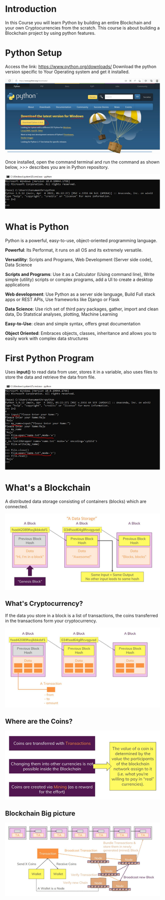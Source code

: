 # Introduction

In this Course you will learn Python by building an entire Blockchain and your own Cryptocurrencies from the scratch. This course is about building a Blockchain project by using python features.

# Python Setup

Access the link: https://www.python.org/downloads/
Download the python version specific to Your Operating system and get it installed.

![outcome](./01.JPG)

Once installed, open the command terminal and run the command as shown below, *>>>* describes you are in Python repository.

![outcome](./02.JPG)


# What is Python
Python is a powerful, easy-to-use, object-oriented programming language.

**Powerful**: Its Performat, it runs on all OS and its extremely versatile.

**Versatility**: Scripts and Programs, Web Development (Server side code), Data Science

**Scripts and Programs**: Use it as a Calculator (Using command line), Write simple (utility) scripts or complex programs, add a UI to create a desktop applications

**Web development**: Use Python as a server side language, Build Full stack apps or REST APIs, Use frameworks like Django or Flask

**Data Science**: Use rich set of third pary packages, gather, import and clean data, Do Statstical analyses, plotting, Machine Learning

**Easy-to-Use**: clean and simple syntax, offers great documentation

**Object Oriented**: Embraces objects, classes, inheritance and allows you to easily work with complex data structures

# First Python Program

Uses **input()** to read data from user, stores it in a variable, also uses files to store the data and retrieve the data from file.

![outcome](./03.JPG)

# What's a Blockchain

A distributed data storage consisting of containers (blocks) which are connected.

![outcome](./04.JPG)

## What's Cryptocurrency?

If the data you store in a block is a list of transactions, the coins transferred in the transactions form your cryptocurrency.

![outcome](./05.JPG)

## Where are the Coins?

![outcome](./06.JPG)

## Blockchain Big picture

![outcome](./07.JPG)














